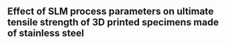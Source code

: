 ## Effect of SLM process parameters on ultimate tensile strength of 3D printed specimens made of stainless steel

